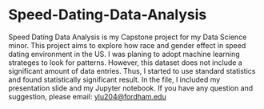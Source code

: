# Speed-Dating-Data-Analysis
Speed Dating Data Analysis is my Capstone project for my Data Science minor. This project aims to explore how race and gender effect in speed dating environment in the US. I was planing to adopt machine learning strateges to look for patterns. However, this dataset does not include a significant amount of data entries. Thus, I started to use standard statistics and found statistically significant result. In the file, I included my presentation slide and my Jupyter notebook. If you have any question and suggestion, please email: ylu204@fordham.edu

